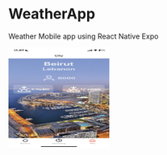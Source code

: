 # WeatherApp
Weather Mobile app using React Native Expo 

<img src="image.jpeg" alt="alt text" width="200" height="200" />

